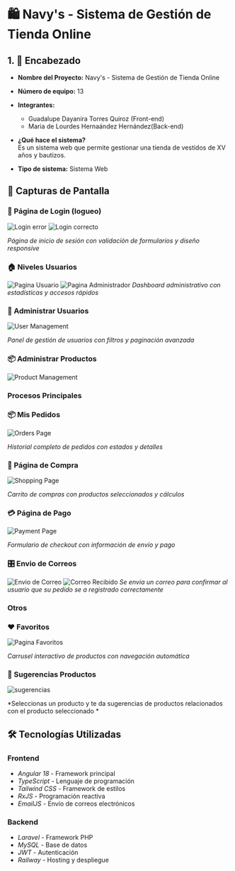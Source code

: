 # 🛍️ Navy's - Sistema de Gestión de Tienda Online

## 1. 📌 Encabezado

- **Nombre del Proyecto:** Navy's - Sistema de Gestión de Tienda Online  
- **Número de equipo:** 13
- **Integrantes:**  
  - Guadalupe Dayanira Torres Quiroz (Front-end)
  - Maria de Lourdes Hernaández Hernández(Back-end)

- **¿Qué hace el sistema?**  
  Es un sistema web que permite gestionar una tienda de vestidos de XV años y bautizos.  

- **Tipo de sistema:** Sistema Web  


## 📸 Capturas de Pantalla

### 🔐 Página de Login (logueo)
![Login error](https://github.com/YayisTorres/navysBackend-Fronted/blob/main/frontend/public/img/loginerror.png)
![Login correcto](https://github.com/YayisTorres/navysBackend-Fronted/blob/main/frontend/public/img/login.png)

*Página de inicio de sesión con validación de formularios y diseño responsive*

### 🏠 Niveles Usuarios 
![Pagina Usuario](https://github.com/YayisTorres/navysBackend-Fronted/blob/main/frontend/public/img/carrusel.png)
![Pagina Administrador](https://github.com/YayisTorres/navysBackend-Fronted/blob/main/frontend/public/img/dashboartprincipal.png)
*Dashboard administrativo con estadísticas y accesos rápidos*
### 👥 Administrar Usuarios
![User Management](https://github.com/YayisTorres/NAVYSangular/blob/main/public/img/administrador-usuarios.png)

*Panel de gestión de usuarios con filtros y paginación avanzada*

### 📦 Administrar Productos
![Product Management](https://github.com/YayisTorres/NAVYSangular/blob/main/public/img/gestor-productos.png)

### Procesos Principales 

### 📦 Mis Pedidos
![Orders Page](https://github.com/YayisTorres/NAVYSangular/blob/main/public/img/pedidos.png)

*Historial completo de pedidos con estados y detalles*

### 🛒 Página de Compra
![Shopping Page](https://github.com/YayisTorres/NAVYSangular/blob/main/public/img/carrito.png)

*Carrito de compras con productos seleccionados y cálculos*

### 💳 Página de Pago
![Payment Page](https://github.com/YayisTorres/NAVYSangular/blob/main/public/img/pagos.png)

*Formulario de checkout con información de envío y pago*

### 🎛️ Envio de Correos 
![Envio de Correo](https://github.com/YayisTorres/navysBackend-Fronted/blob/main/frontend/public/img/enviocorreo.png)
![Correo Recibido](https://github.com/YayisTorres/navysBackend-Fronted/blob/main/frontend/public/img/correorecibido.png)
*Se envia un correo para confirmar al usuario que su pedido se a registrado correctamente*

### Otros

###  ❤️ Favoritos
![Pagina Favoritos](https://github.com/YayisTorres/navysBackend-Fronted/blob/main/frontend/public/img/favoritos.png)

*Carrusel interactivo de productos con navegación automática*

### 🎠 Sugerencias Productos
![sugerencias](https://github.com/YayisTorres/navysBackend-Fronted/blob/main/frontend/public/img/sugerencias.png)

*Seleccionas un producto y te da sugerencias de productos relacionados con el producto seleccionado *


## 🛠️ Tecnologías Utilizadas

### Frontend
- *Angular 18* - Framework principal
- *TypeScript* - Lenguaje de programación
- *Tailwind CSS* - Framework de estilos
- *RxJS* - Programación reactiva
- *EmailJS* - Envío de correos electrónicos

### Backend
- *Laravel* - Framework PHP
- *MySQL* - Base de datos
- *JWT* - Autenticación
- *Railway* - Hosting y despliegue







